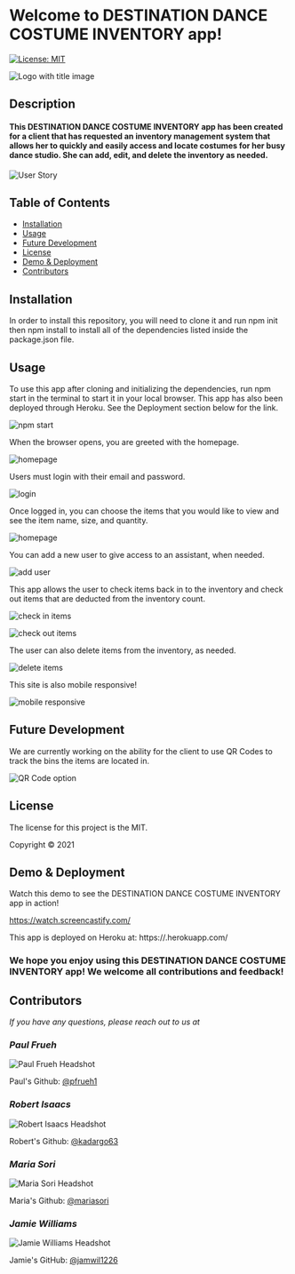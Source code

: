 # Welcome to DESTINATION DANCE COSTUME INVENTORY app!

[![License: MIT](https://img.shields.io/badge/License-MIT-yellow.svg)](https://opensource.org/licenses/MIT)

![Logo with title image](./client/public/images/logo-with-title.png)

## Description

#### This DESTINATION DANCE COSTUME INVENTORY app has been created for a client that has requested an inventory management system that allows her to quickly and easily access and locate costumes for her busy dance studio. She can add, edit, and delete the inventory as needed.
![User Story](./client/public/images/user-story.png)

## Table of Contents
* [Installation](#installation)
* [Usage](#usage)
* [Future Development](#future-developmet)
* [License](#license)
* [Demo & Deployment](#demo)
* [Contributors](#contributors)


## Installation
In order to install this repository, you will need to clone it and run npm init then npm install to install all of the dependencies listed inside the package.json file.

## Usage
To use this app after cloning and initializing the dependencies, run npm start in the terminal to start it in your local browser. This app has also been deployed through Heroku. See the Deployment section below for the link.

![npm start](./client/public/images/npm-start.png)

When the browser opens, you are greeted with the homepage.

![homepage](./client/public/images/homepage.png)

Users must login with their email and password.

![login](./client/public/images/login.png)

Once logged in, you can choose the items that you would like to view and see the item name, size, and quantity.

![homepage](./client/public/images/homepage.png)

You can add a new user to give access to an assistant, when needed.

![add user](./client/public/images/add-user.png)

This app allows the user to check items back in to the inventory and check out items that are deducted from the inventory count.

![check in items](./client/public/images/check-in.png)

![check out items](./client/public/images/check-out.png)

The user can also delete items from the inventory, as needed.

![delete items](./client/public/images/delete-item.png)

This site is also mobile responsive!

![mobile responsive](./client/public/images/mobile-responsive.png)

## Future Development
We are currently working on the ability for the client to use QR Codes to track the bins the items are located in.

![QR Code option](./client/public/images/qr-code-revised.png)

## License
The license for this project is the MIT.

Copyright © 2021


## Demo & Deployment
Watch this demo to see the DESTINATION DANCE COSTUME INVENTORY app in action!

https://watch.screencastify.com/<add link here>

This app is deployed on Heroku at: https://<add link here>.herokuapp.com/


### We hope you enjoy using this DESTINATION DANCE COSTUME INVENTORY app! We welcome all contributions and feedback!


## Contributors
*If you have any questions, please reach out to us at*

### _Paul Frueh_ 
![Paul Frueh Headshot](./client/public/images/paul-frueh-headshot.png)

Paul's Github: [@pfrueh1](https://github.com/pfrueh1/)

### _Robert Isaacs_ 
![Robert Isaacs Headshot](./client/public/images/robert-isaacs-headshot.png)

Robert's Github: [@kadargo63](https://github.com/Kardargo63)

### _Maria Sori_ 
![Maria Sori Headshot](./client/public/images/maria-sori-headshot.png)

Maria's Github: [@mariasori](https://github.com/mariasori)

### _Jamie Williams_ 

![Jamie Williams Headshot](./client/public/images/jamie-williams-headshot.png)

Jamie's GitHub: [@jamwil1226](https://github.com/jamwil1226/)



